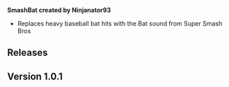 **SmashBat created by Ninjanator93**
- Replaces heavy baseball bat hits with the Bat sound from Super Smash Bros

## Releases

## Version 1.0.1
